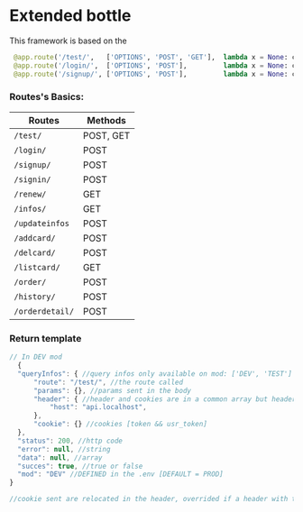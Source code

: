 # Extended bottle

This framework is based on the 

```python
 @app.route('/test/',   ['OPTIONS', 'POST', 'GET'],  lambda x = None: call([])                                 )
 @app.route('/login/',  ['OPTIONS', 'POST'],         lambda x = None: call([getauth])                          )
 @app.route('/signup/', ['OPTIONS', 'POST'],         lambda x = None: call([myauth, signup, signin, gettoken]) )
```

### Routes's Basics:

Routes | Methods |
-|-|
`/test/` | POST, GET |
`/login/` | POST |
`/signup/` | POST |
`/signin/` | POST |
`/renew/` | GET |
`/infos/` | GET |
`/updateinfos` | POST |
`/addcard/` | POST |
`/delcard/` | POST |
`/listcard/` | GET |
`/order/` | POST |
`/history/` | POST |
`/orderdetail/` | POST |


### Return template

```javascript
// In DEV mod
  {
  "queryInfos": { //query infos only available on mod: ['DEV', 'TEST']
      "route": "/test/", //the route called
      "params": {}, //params sent in the body
      "header": { //header and cookies are in a common array but header have the priority over cookie
          "host": "api.localhost",
      },
      "cookie": {} //cookies [token && usr_token]
  },
  "status": 200, //http code
  "error": null, //string
  "data": null, //array
  "succes": true, //true or false
  "mod": "DEV" //DEFINED in the .env [DEFAULT = PROD]
}

//cookie sent are relocated in the header, overrided if a header with the same key is provided
```
